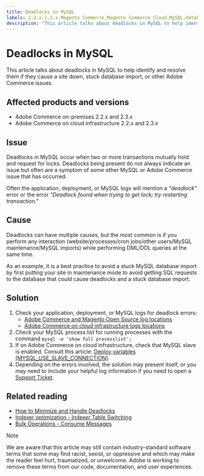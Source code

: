 ```yaml
---
title: Deadlocks in MySQL
labels: 2.2.x,2.3.x,Magento Commerce,Magento Commerce Cloud,MySQL,database,deadlock,import,troubleshooting,Adobe Commerce,cloud infrastructure,on-premises
description: "This article talks about deadlocks in MySQL to help identify and resolve them if they cause a site down, stuck database import, or other Adobe Commerce issues."
---
```


# Deadlocks in MySQL

This article talks about deadlocks in MySQL to help identify and resolve them if they cause a site down, stuck database import, or other Adobe Commerce issues.

## Affected products and versions

* Adobe Commerce on-premises 2.2.x and 2.3.x
* Adobe Commerce on cloud infrastructure 2.2.x and 2.3.x

## Issue

Deadlocks in MySQL occur when two or more transactions mutually hold and request for locks. Deadlocks being present do not always indicate an issue but often are a symptom of some other MySQL or Adobe Commerce issue that has occurred.

Often the application, deployment, or MySQL logs will mention a *"deadlock"* error or the error *"Deadlock found when trying to get lock; try restarting transaction."*

## Cause

Deadlocks can have multiple causes, but the most common is if you perform any interaction (website/processes/cron jobs/other users/MySQL maintenance/MySQL imports) while performing DML/DDL queries at the same time.

As an example, it is a best practice to avoid a stuck MySQL database import by first putting your site in maintenance mode to avoid getting SQL requests to the database that could cause deadlocks and a stuck database import.

## Solution

1. Check your application, deployment, or MySQL logs for deadlock errors:
    * [Adobe Commerce and Magento Open Source log locations](https://devdocs.magento.com/guides/v2.3/config-guide/cli/logging.html)
    * [Adobe Commerce on cloud infrastructure logs locations](https://devdocs.magento.com/guides/v2.3/cloud/trouble/environments-logs.html)
1. Check your MySQL process list for running processes with the command `mysql -e 'show full processlist';`
1. If on Adobe Commerce on cloud infrastructure, check that MySQL slave is enabled. Consult this article: [Deploy variables (MYSQL\_USE\_SLAVE\_CONNECTION)](https://devdocs.magento.com/guides/v2.2/cloud/env/variables-deploy.html#mysql_use_slave_connection).
1. Depending on the errors involved, the solution may present itself, or you may need to include your helpful log information if you need to open a [Support Ticket](https://support.magento.com/hc/en-us/articles/360000913794#submit-ticket).

## Related reading

* [How to Minimize and Handle Deadlocks](https://dev.mysql.com/doc/refman/5.7/en/innodb-deadlocks-handling.html)
* [Indexer optimization - Indexer Table Switching](https://devdocs.magento.com/guides/v2.3/extension-dev-guide/indexer-batch.html#indexer-table-switching)
* [Bulk Operations - Consume Messages](https://devdocs.magento.com/guides/v2.3/extension-dev-guide/message-queues/bulk-operations.html#consume-messages)

>[!NOTE]
>
>We are aware that this article may still contain industry-standard software terms that some may find racist, sexist, or oppressive and which may make the reader feel hurt, traumatized, or unwelcome. Adobe is working to remove these terms from our code, documentation, and user experiences. 
